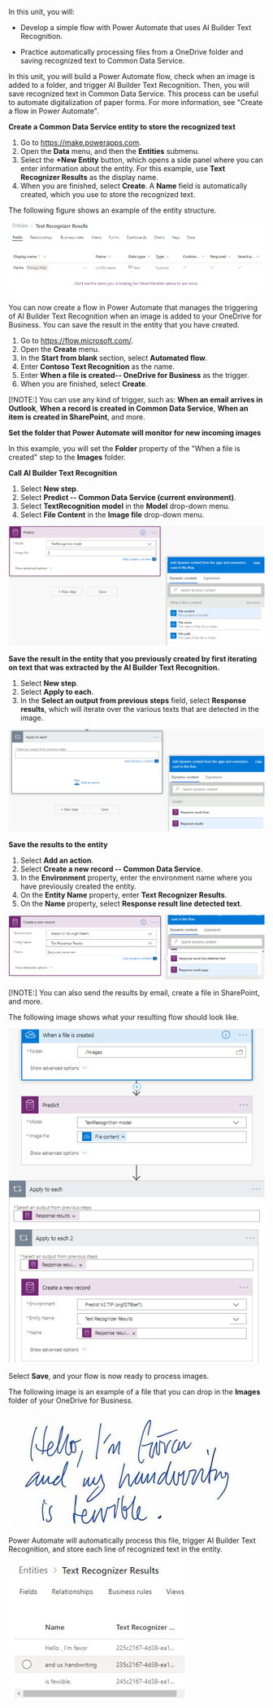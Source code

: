 In this unit, you will:

-   Develop a simple flow with Power Automate that uses AI Builder Text Recognition.

-   Practice automatically processing files from a OneDrive folder and saving recognized text to Common Data Service.

In this unit, you will build a Power Automate flow, check when an image is added to a folder, and trigger AI Builder Text Recognition. Then, you will save recognized text in Common Data Service. This process can be useful to automate digitalization of paper forms. For more information, see "Create a flow in Power Automate".

**Create a Common Data Service entity to store the recognized text**

1. Go to <https://make.powerapps.com>. 
2. Open the **Data** menu, and then the **Entities** submenu.
3. Select the **+New Entity** button, which opens a side panel where you can enter information about the entity. For this example, use **Text Recognizer Results** as the display name.
4. When you are finished, select **Create**. A **Name** field is automatically created, which you use to store the recognized text.

The following figure shows an example of the entity structure.

![Example of the entity structure](../media/image2.png)

You can now create a flow in Power Automate that manages the triggering of AI Builder Text Recognition when an image is added to your OneDrive for Business. You can save the result in the entity that you have created.

1. Go to https://flow.microsoft.com/. 
2. Open the **Create** menu. 
3. In the **Start from blank** section, select **Automated flow**. 
4. Enter **Contoso Text Recognition** as the name. 
5. Enter **When a file is created-- OneDrive for Business** as the trigger. 
6. When you are finished, select **Create**.

[!NOTE:] You can use any kind of trigger, such as: **When an email arrives in Outlook**, **When a record is created in Common Data Service**, **When an item is created in SharePoint**, and more.

**Set the folder that Power Automate will monitor for new incoming images**

In this example, you will set the **Folder** property of the "When a file is created" step to the **Images** folder.

**Call AI Builder Text Recognition**

1. Select **New step**. 
2. Select **Predict -- Common Data Service (current environment)**. 
3. Select **TextRecognition model** in the **Model** drop-down menu. 
4. Select **File Content** in the **Image file** drop-down menu.

![Image File drop-down menu](../media/image3.png)

**Save the result in the entity that you previously created by first iterating on text that was extracted by the AI
Builder Text Recognition.**

1. Select **New step**.
2. Select **Apply to each**. 
3. In the **Select an output from previous steps** field, select **Response results**, which will iterate over the various texts that are detected in the image.

![Select Response Results](../media/image4.png)

**Save the results to the entity**

1. Select **Add an action**.
2. Select **Create a new record -- Common Data Service**. 
3. In the **Environment** property, enter the environment name where you have previously created the entity. 
4. On the **Entity Name** property, enter **Text Recognizer Results**. 
5. On the **Name** property, select **Response result line detected text**.

![Select Response result line detected text](../media/image5.png)

[!NOTE:] You can also send the results by email, create a file in SharePoint, and more.

The following image shows what your resulting flow should look like.

![Resulting flow](../media/image6.png)

Select **Save**, and your flow is now ready to process images.

The following image is an example of a file that you can drop in the **Images** folder of your OneDrive for Business.

![Example of a file that you can drop in the Images folder](../media/image7.png)

Power Automate will automatically process this file, trigger AI Builder Text Recognition, and store each line of recognized text in the entity.

![Text Recognizer results](../media/image8.png)
